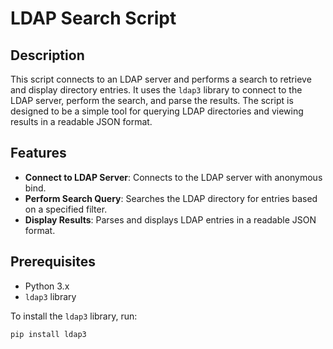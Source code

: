 # LDAP Search Script

## Description

This script connects to an LDAP server and performs a search to retrieve and display directory entries. It uses the `ldap3` library to connect to the LDAP server, perform the search, and parse the results. The script is designed to be a simple tool for querying LDAP directories and viewing results in a readable JSON format.

## Features

- **Connect to LDAP Server**: Connects to the LDAP server with anonymous bind.
- **Perform Search Query**: Searches the LDAP directory for entries based on a specified filter.
- **Display Results**: Parses and displays LDAP entries in a readable JSON format.

## Prerequisites

- Python 3.x
- `ldap3` library

To install the `ldap3` library, run:

```bash
pip install ldap3
